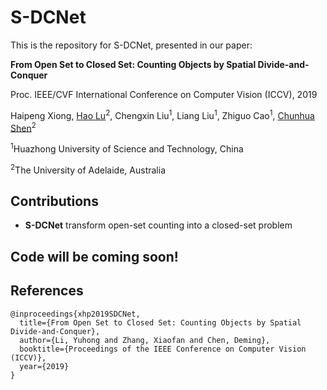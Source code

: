 # S-DCNet
This is the repository for S-DCNet, presented in our paper:

**From Open Set to Closed Set: Counting Objects by Spatial Divide-and-Conquer**

Proc. IEEE/CVF International Conference on Computer Vision (ICCV), 2019

Haipeng Xiong, [Hao Lu](https://sites.google.com/site/poppinace/)<sup>2</sup>, Chengxin Liu<sup>1</sup>,
Liang Liu<sup>1</sup>, Zhiguo Cao<sup>1</sup>, [Chunhua Shen](http://cs.adelaide.edu.au/~chhshen/)<sup>2</sup>

<sup>1</sup>Huazhong University of Science and Technology, China

<sup>2</sup>The University of Adelaide, Australia

## Contributions
- **S-DCNet** transform open-set counting into a closed-set problem

## Code will be coming soon!

## References
```
@inproceedings{xhp2019SDCNet,
  title={From Open Set to Closed Set: Counting Objects by Spatial Divide-and-Conquer},
  author={Li, Yuhong and Zhang, Xiaofan and Chen, Deming},
  booktitle={Proceedings of the IEEE Conference on Computer Vision (ICCV)},
  year={2019}
}
```
